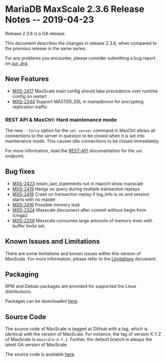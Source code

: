 # MariaDB MaxScale 2.3.6 Release Notes -- 2019-04-23

Release 2.3.6 is a GA release.

This document describes the changes in release 2.3.6, when compared to the
previous release in the same series.

For any problems you encounter, please consider submitting a bug
report on [our Jira](https://jira.mariadb.org/projects/MXS).

## New Features

* [MXS-2417](https://jira.mariadb.org/browse/MXS-2417) MaxScale main config should take precedence over runtime config on restart
* [MXS-2344](https://jira.mariadb.org/browse/MXS-2344) Support MASTER_SSL in mariadbmon for encrypting replication traffic

### REST API & MaxCtrl: Hard maintenance mode

The new `--force` option for the `set server` command in MaxCtrl allows all
connections to the server in question to be closed when it is set into
maintenance mode. This causes idle connections to be closed immediately.

For more information, read the
[REST-API](../REST-API/Resources-Server.md#set-server-state) documentation for
the `set` endpoint.

## Bug fixes

* [MXS-2423](https://jira.mariadb.org/browse/MXS-2423) retain_last_statements not in maxctrl show maxscale
* [MXS-2419](https://jira.mariadb.org/browse/MXS-2419) Hangs on query during multiple transaction replays
* [MXS-2418](https://jira.mariadb.org/browse/MXS-2418) Crash on transaction replay if log_info is on and session starts with no master
* [MXS-2416](https://jira.mariadb.org/browse/MXS-2416) Possible memory leak
* [MXS-2324](https://jira.mariadb.org/browse/MXS-2324) Maxscale disconnect after commit without begin from Icinga2
* [MXS-2259](https://jira.mariadb.org/browse/MXS-2259) Maxscale consumes large amounts of memory even with buffer limits set.

## Known Issues and Limitations

There are some limitations and known issues within this version of MaxScale.
For more information, please refer to the [Limitations](../About/Limitations.md) document.

## Packaging

RPM and Debian packages are provided for supported the Linux distributions.

Packages can be downloaded [here](https://mariadb.com/downloads/mariadb-tx/maxscale).

## Source Code

The source code of MaxScale is tagged at GitHub with a tag, which is identical
with the version of MaxScale. For instance, the tag of version X.Y.Z of MaxScale
is `maxscale-X.Y.Z`. Further, the default branch is always the latest GA version
of MaxScale.

The source code is available [here](https://github.com/mariadb-corporation/MaxScale).
